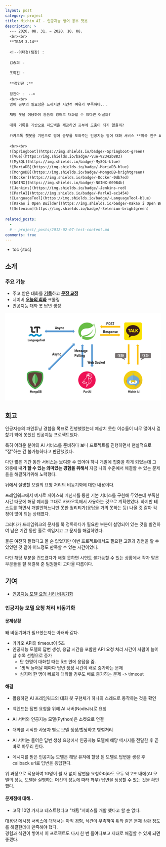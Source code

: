 ```yaml
---
layout: post
category: project
title: Michin AI - 인공지능 영어 공부 챗봇
description: >
  --- 2020. 08. 31. ~ 2020. 10. 08.
  <br><br>
  **TEAM 3.14**  

  <!--이태경(팀장) :  

  김송희 :  

  조희진 :  

  **정인균 :**  

  정진아 :  -->
  <br><br>
  영어 공부의 필요성은 느끼지만 시간적 여유가 부족하다...  

  채팅 봇을 이용하여 틈틈이 영어로 대화할 수 있다면 어떨까?  

  대화 기록을 기반으로 피드백을 제공하면 공부에 도움이 되지 않을까?  

  카카오톡 챗봇을 기반으로 영어 공부를 도와주는 인공지능 영어 대화 서비스 **미국 친구 AI**  

  <br><br>
  ![Springboot](https://img.shields.io/badge/-Springboot-green)
  ![Vue](https://img.shields.io/badge/-Vue-%2342b883)
  ![MySQL](https://img.shields.io/badge/-MySQL-blue)
  ![MariaDB](https://img.shields.io/badge/-MariaDB-blue)
  ![MongoDB](https://img.shields.io/badge/-MongoDB-brightgreen)
  ![Docker](https://img.shields.io/badge/-Docker-0db7ed)
  ![NGINX](https://img.shields.io/badge/-NGINX-00984b)
  ![Jenkins](https://img.shields.io/badge/-Jenkins-red)
  ![ParlAI](https://img.shields.io/badge/-ParlAI-ec1454)
  ![LanguageTool](https://img.shields.io/badge/-LanguageTool-blue)
  ![Kakao i Open Builder](https://img.shields.io/badge/-Kakao i Open Builder-yellow)
  ![Selenium](https://img.shields.io/badge/-Selenium-brightgreen)

related_posts: 
  - 
  # - project/_posts/2012-02-07-test-content.md
comments: true
---
```

<!-- blank -->

* toc
{:toc}

## 소개
<div id="michinai-carousel" class="swiper-container"></div>
<script>
  imgList = [];
  for(let i=1;i<=12;i++){
    imgList.push(i + ".png");
  }
  swiperInitialize("michinai-carousel", {
    path: "/img/project/michinai",
    imgList: imgList,
    size: "30%",
    dotted: false,
    millis: 3000
  })
</script>

### 주요 기능
* 주고 받은 대화를 [**기록**](javascript:swiper.slideTo(2))하고 [**문장 교정**](javascript:swiper.slideTo(3))
* 네이버 [**오늘의 회화**](javascript:swiper.slideTo(5)) 크롤링
* 인공지능 대화 봇 답변 생성

![Architecture](/assets/img/project/michinai/architecture.png)

## 회고
인공지능의 파인튜닝 경험을 목표로 진행했었는데 예상치 못한 이슈들이 너무 많아서 겉핥기 밖에 못했던 인공지능 프로젝트였다.

특히 어려운 분야의 AI 서비스를 준비하다 보니 프로젝트를 진행하면서 현실적으로 "잘"하는 건 불가능하다고 판단했었다.

다만 짧은 기간 동안 서비스는 보여줄 수 있어야 하니 개발에 집중을 하게 되었는데 그 와중에 **내가 할 수 있는 의미있는 경험을 위해서** 지금 나의 수준에서 해결할 수 있는 문제들을 해결하기위해 노력했다.

뒤에서 설명할 모델의 요청 처리의 비동기화에 대한 내용이다.

프레임워크에서 예시로 페이스북 메신저를 통한 기본 서비스를 구현해 두었는데 부족한 시간 때문에 해당 예시를 그대로 카카오톡에서 사용하는 것으로 계획했었다. 하지만 테스트를 하면서 개발안하느니만 못한 퀄리티가(응답을 거의 못하는 등) 나올 것 같아 걱정이 많이 되는 상태였다.

그러다가 프레임워크의 문서를 쭉 정독하다가 필요한 부분이 설명되어 있는 것을 발견하여 남은 기간 동안 홀로 책임지고 그 문제를 해결하였다.

물론 여전히 잘했다고 볼 순 없었지만 이번 프로젝트에서도 필요한 고민과 경험을 할 수 있었던 것 같아 어느정도 만족할 수 있는 시간이었다.

다만 해당 부분을 건드렸다가 해결 못하면 시연도 불가능할 수 있는 상황에서 각자 맡은 부분들을 잘 해결해 준 팀원들이 고마울 따름이다.

## 기여
* [인공지능 모델 요청 처리 비동기화](#인공지능-모델-요청-처리-비동기화)

### 인공지능 모델 요청 처리 비동기화

#### 문제상황

왜 비동기화가 필요했는지는 아래와 같다.
* 카카오 API의 timeout이 5초
* 인공지능 모델의 답변 생성, 응답 시간을 포함한 API 요청 처리 시간이 사람이 늘어날 수록 선형으로 증가
    * 단 한명이 대화할 때는 5초 안에 응답을 줌.
    * 1명씩 늘어날 때마다 답변 생성 시간이 배로 증가하는 문제
    * 심지어 한 명이 빠르게 대화할 경우도 배로 증가하는 문제 -> timeout

#### 해결

* 활용하던 AI 프레임워크의 대화 봇 구현체가 하나의 스레드로 동작하는 것을 확인
* 백엔드는 답변 요청을 위해 AI 서버(NodeJs)로 요청
* AI 서버와 인공지능 모델(Python)은 소켓으로 연결
* 대화를 시작한 사용자 별로 모델 생성/할당하고 병렬처리

* AI 서버는 들어온 답변 생성 요청에서 인공지능 모델에 해당 메시지를 전달한 후 곧바로 마무리 한다.
* 메시지를 받은 인공지능 모델은 해당 유저에 할당 된 모델로 답변을 생성 후 callback url로 답변을 응답한다.

위 과정으로 적용하여 10명이 쉴 새 없이 답변을 요청하더라도 모두 약 2초 내에(AI 모델의 성능, 모델을 실행하는 머신의 성능에 따라 좌우) 답변을 생성할 수 있는 것을 확인했다.

#### 문제점에 대해..

* 고작 10명 가지고 테스트했다고 "채팅"서비스를 개발 했다고 할 순 없다.

대용량 메시징 서비스에 대해서는 아직 경험, 식견이 부족하여 위와 같은 문제 상황 정도를 해결한데에 만족해야 했다.  
경험과 식견이 쌓여서 이 프로젝트도 다시 한 번 들여다보고 제대로 해결할 수 있게 되면 좋겠다.